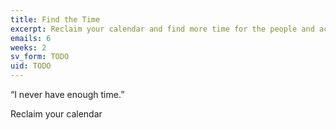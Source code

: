 ```yaml
---
title: Find the Time
excerpt: Reclaim your calendar and find more time for the people and activities you love. Do more of what _you_ want to do.
emails: 6
weeks: 2
sv_form: TODO
uid: TODO
---
```

“I never have enough time.”

Reclaim your calendar
